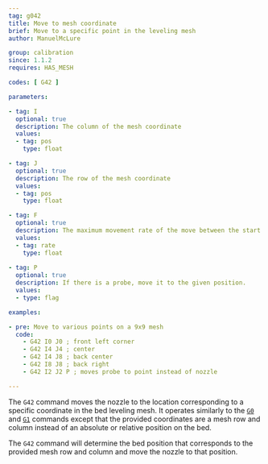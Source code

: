 ```yaml
---
tag: g042
title: Move to mesh coordinate
brief: Move to a specific point in the leveling mesh
author: ManuelMcLure

group: calibration
since: 1.1.2
requires: HAS_MESH

codes: [ G42 ]

parameters:

- tag: I
  optional: true
  description: The column of the mesh coordinate
  values:
  - tag: pos
    type: float

- tag: J
  optional: true
  description: The row of the mesh coordinate
  values:
  - tag: pos
    type: float

- tag: F
  optional: true
  description: The maximum movement rate of the move between the start and end point. The feedrate set here applies to subsequent moves that omit this parameter.
  values:
  - tag: rate
    type: float
    
- tag: P
  optional: true
  description: If there is a probe, move it to the given position.
  values:
  - type: flag

examples:

- pre: Move to various points on a 9x9 mesh
  code:
    - G42 I0 J0 ; front left corner
    - G42 I4 J4 ; center
    - G42 I4 J8 ; back center
    - G42 I8 J8 ; back right
    - G42 I2 J2 P ; moves probe to point instead of nozzle

---
```


The `G42` command moves the nozzle to the location corresponding to a specific coordinate in the bed leveling mesh. It operates similarly to the [`G0`](/docs/gcode/G000-G001.html) and [`G1`](/docs/gcode/G000-G001.html) commands except that the provided coordinates are a mesh row and column instead of an absolute or relative position on the bed.

The `G42` command will determine the bed position that corresponds to the provided mesh row and column and move the nozzle to that position.
